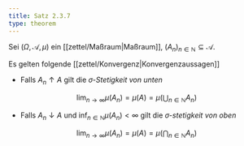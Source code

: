 ```yaml
---
title: Satz 2.3.7
type: theorem
---
```


Sei $(\Omega, \mathcal{A}, \mu)$ ein [[zettel/Maßraum|Maßraum]], $(A_n)_{n \in \mathbb{N}} \subseteq \mathcal{A}$.

Es gelten folgende [[zettel/Konvergenz|Konvergenzaussagen]]
- Falls $A_n \uparrow A$ gilt die *$\sigma$-Stetigkeit von unten*

$$
	\lim_{n \to \infty} \mu(A_n) = \mu(A) = \mu\left( \bigcup_{n \in \mathbb{N}} A_n \right)
$$

- Falls $A_n \downarrow A$ und $\inf_{n \in \mathbb{N}} \mu(A_n) \lt \infty$ gilt die *$\sigma$-stetigkeit von oben*

$$
	\lim_{n \to \infty} \mu(A_n) = \mu(A) = \mu\left( \bigcap_{n \in \mathbb{N}} A_n \right)
$$